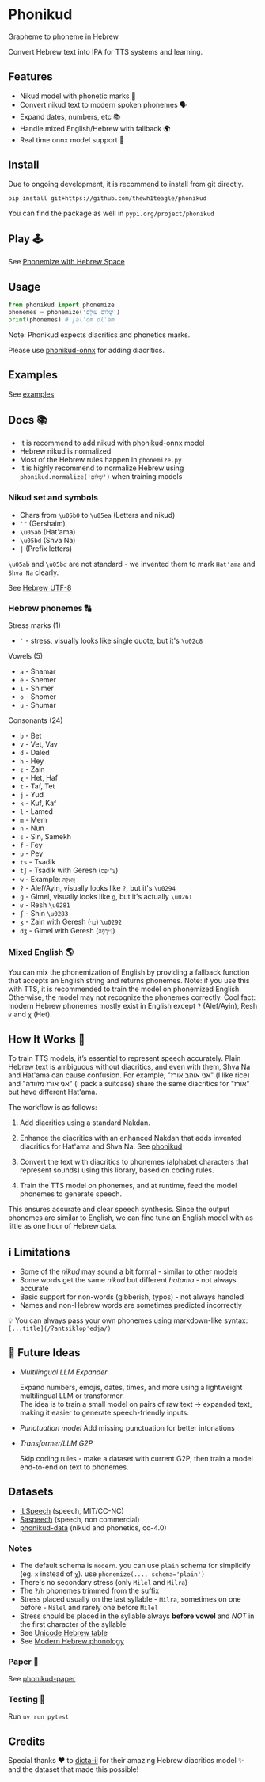 # Phonikud

Grapheme to phoneme in Hebrew

Convert Hebrew text into IPA for TTS systems and learning.

## Features

- Nikud model with phonetic marks 🧠
- Convert nikud text to modern spoken phonemes 🗣️
- Expand dates, numbers, etc 📚
- Handle mixed English/Hebrew with fallback 🌍
- Real time onnx model support 💫

## Install

Due to ongoing development, it is recommend to install from git directly.

```console
pip install git+https://github.com/thewh1teagle/phonikud
```

You can find the package as well in `pypi.org/project/phonikud`

## Play 🕹️

See [Phonemize with Hebrew Space](https://huggingface.co/spaces/thewh1teagle/phonemize-in-hebrew)

## Usage

```python
from phonikud import phonemize
phonemes = phonemize('שָׁלוֹם עוֹלָם')
print(phonemes) # ʃalˈom olˈam
```

Note: Phonikud expects diacritics and phonetics marks.

Please use [phonikud-onnx](phonikud_onnx) for adding diacritics.

## Examples

See [examples](examples)

## Docs 📚

- It is recommend to add nikud with [phonikud-onnx](phonikud_onnx) model
- Hebrew nikud is normalized
- Most of the Hebrew rules happen in `phonemize.py`
- It is highly recommend to normalize Hebrew using `phonikud.normalize('שָׁלוֹם')` when training models

### Nikud set and symbols

- Chars from `\u05b0` to `\u05ea` (Letters and nikud)
- `'"` (Gershaim),
- `\u05ab` (Hat'ama)
- `\u05bd` (Shva Na)
- `|` (Prefix letters)

`\u05ab` and `\u05bd` are not standard - we invented them to mark `Hat'ama` and `Shva Na` clearly.

See [Hebrew UTF-8](https://en.wikipedia.org/wiki/Unicode_and_HTML_for_the_Hebrew_alphabet#Compact_table)

### Hebrew phonemes 🔠

Stress marks (1)

- `ˈ` - stress, visually looks like single quote, but it's `\u02c8`

Vowels (5)

- `a` - Shamar
- `e` - Shemer
- `i` - Shimer
- `o` - Shomer
- `u` - Shumar

Consonants (24)

- `b` - Bet
- `v` - Vet, Vav
- `d` - Daled
- `h` - Hey
- `z` - Zain
- `χ` - Het, Haf
- `t` - Taf, Tet
- `j` - Yud
- `k` - Kuf, Kaf
- `l` - Lamed
- `m` - Mem
- `n` - Nun
- `s` - Sin, Samekh
- `f` - Fey
- `p` - Pey
- `ts` - Tsadik
- `tʃ` - Tsadik with Geresh (`צִ'יפְּס`)
- `w` - Example: `וָואלָה`
- `ʔ` - Alef/Ayin, visually looks like `?`, but it's `\u0294`
- `ɡ` - Gimel, visually looks like `g`, but it's actually `\u0261`
- `ʁ` - Resh `\u0281`
- `ʃ` - Shin `\u0283`
- `ʒ` - Zain with Geresh (`בֵּז׳`) `\u0292`
- `dʒ` - Gimel with Geresh (`גִּ׳ירָפָה`)

### Mixed English 🌎

You can mix the phonemization of English by providing a fallback function that accepts an English string and returns phonemes.
Note: if you use this with TTS, it is recommended to train the model on phonemized English. Otherwise, the model may not recognize the phonemes correctly.
Cool fact: modern Hebrew phonemes mostly exist in English except `ʔ` (Alef/Ayin), Resh `ʁ` and `χ` (Het).

## How It Works 🔧

To train TTS models, it’s essential to represent speech accurately. Plain Hebrew text is ambiguous without diacritics, and even with them, Shva Na and Hat'ama can cause confusion. For example, "אני אוהב אורז" (I like rice) and "אני אורז מזוודה" (I pack a suitcase) share the same diacritics for "אורז" but have different Hat'ama.

The workflow is as follows:

1. Add diacritics using a standard Nakdan.

2. Enhance the diacritics with an enhanced Nakdan that adds invented diacritics for Hat'ama and Shva Na. See [phonikud](phonikud)

3. Convert the text with diacritics to phonemes (alphabet characters that represent sounds) using this library, based on coding rules.

4. Train the TTS model on phonemes, and at runtime, feed the model phonemes to generate speech.

This ensures accurate and clear speech synthesis. Since the output phonemes are similar to English, we can fine tune an English model with as little as one hour of Hebrew data.


## ℹ️ Limitations

- Some of the *nikud* may sound a bit formal - similar to other models  
- Some words get the same *nikud* but different *hatama* - not always accurate  
- Basic support for non-words (gibberish, typos) - not always handled
- Names and non-Hebrew words are sometimes predicted incorrectly  

💡 You can always pass your own phonemes using markdown-like syntax:  
`[...title](/ʔantsiklopˈedja/)`

## 🧠 Future Ideas

- _Multilingual LLM Expander_
  
  Expand numbers, emojis, dates, times, and more using a lightweight multilingual LLM or transformer.  
  The idea is to train a small model on pairs of raw text → expanded text, making it easier to generate speech-friendly inputs.

- _Punctuation model_
  Add missing punctuation for better intonations

- _Transformer/LLM G2P_
  
  Skip coding rules - make a dataset with current G2P, then train a model end-to-end on text to phonemes.

## Datasets

- [ILSpeech](https://huggingface.co/datasets/thewh1teagle/ILSpeech) (speech, MIT/CC-NC)
- [Saspeech](https://www.openslr.org/134) (speech, non commercial)
- [phonikud-data](https://huggingface.co/datasets/thewh1teagle/phonikud-data) (nikud and phonetics, cc-4.0)

### Notes

- The default schema is `modern`. you can use `plain` schema for simplicify (eg. `x` instead of `χ`). use `phonemize(..., schema='plain')`
- There's no secondary stress (only `Milel` and `Milra`)
- The `ʔ`/`h` phonemes trimmed from the suffix
- Stress placed usually on the last syllable - `Milra`, sometimes on one before - `Milel` and rarely one before `Milel`
- Stress should be placed in the syllable always **before vowel** and _NOT_ in the first character of the syllable
- See [Unicode Hebrew table](https://en.wikipedia.org/wiki/Unicode_and_HTML_for_the_Hebrew_alphabet#Compact_table)
- See [Modern Hebrew phonology](https://en.m.wikipedia.org/wiki/Modern_Hebrew_phonology)

### Paper 📑

See [phonikud-paper](https://github.com/thewh1teagle/phonikud-paper)

### Testing 🧪

Run `uv run pytest`

## Credits

Special thanks ❤️ to [dicta-il](https://huggingface.co/dicta-il/dictabert-large-char-menaked) for their amazing Hebrew diacritics model ✨ and the dataset that made this possible!
